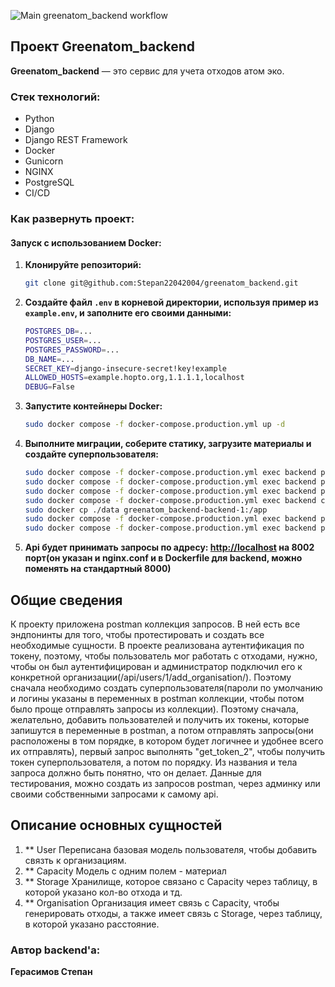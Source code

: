 ![Main greenatom_backend workflow](https://github.com/Stepan22042004/greenatom_backend/actions/workflows/main.yml/badge.svg)
## Проект **Greenatom_backend**

**Greenatom_backend** — это сервис для учета отходов атом эко.

### Стек технологий:
- Python
- Django
- Django REST Framework
- Docker
- Gunicorn
- NGINX
- PostgreSQL
- CI/CD

### Как развернуть проект:

#### Запуск с использованием Docker:

1. **Клонируйте репозиторий:**
   ```bash
   git clone git@github.com:Stepan22042004/greenatom_backend.git
   ```

2. **Создайте файл `.env` в корневой директории, используя пример из `example.env`, и заполните его своими данными:**
   ```bash
   POSTGRES_DB=...
   POSTGRES_USER=...
   POSTGRES_PASSWORD=...
   DB_NAME=...
   SECRET_KEY=django-insecure-secret!key!example
   ALLOWED_HOSTS=example.hopto.org,1.1.1.1,localhost
   DEBUG=False
   ```

3. **Запустите контейнеры Docker:**
   ```bash
   sudo docker compose -f docker-compose.production.yml up -d
   ```

4. **Выполните миграции, соберите статику, загрузите материалы и создайте суперпользователя:**
   ```bash
   sudo docker compose -f docker-compose.production.yml exec backend python manage.py makemigrations organisations
   sudo docker compose -f docker-compose.production.yml exec backend python manage.py migrate
   sudo docker compose -f docker-compose.production.yml exec backend python manage.py collectstatic --noinput
   sudo docker compose -f docker-compose.production.yml exec backend cp -r /app/collected_static/. /backend_static/static/
   sudo docker cp ./data greenatom_backend-backend-1:/app
   sudo docker compose -f docker-compose.production.yml exec backend python manage.py load_materials
   sudo docker compose -f docker-compose.production.yml exec backend python manage.py createsuperuser
   ```

5. **Api будет принимать запросы по адресу: [http://localhost](http://localhost) на 8002 порт(он указан и nginx.conf и в Dockerfile для backend, можно поменять на стандартный 8000)**



## Общие сведения

К проекту приложена postman коллекция запросов. В ней есть все эндпонинты для того, чтобы протестировать и создать все необходимые сущности.
В проекте реализована аутентификация по токену, поэтому, чтобы пользователь мог работать с отходами, нужно, чтобы он был аутентифицирован и администратор подключил его к конкретной организации(/api/users/1/add_organisation/). Поэтому сначала необходимо создать суперпользователя(пароли по умолчанию и логины указаны в переменных в postman коллекции, чтобы потом было проще отправлять запросы из коллекции). Поэтому сначала, желательно, добавить пользователей и получить их токены, которые запишутся в переменные в postman, а потом отправлять запросы(они расположены в том порядке, в котором будет логичнее и удобнее всего их отправлять), первый запрос выполнять "get_token_2", чтобы получить токен суперпользователя, а потом по порядку. Из названия и тела запроса должно быть понятно, что он делает. Данные для тестирования, можно создать из запросов postman, через админку или своими собственными запросами к самому api.


## Описание основных сущностей

1. ** User
   Переписана базовая модель пользователя, чтобы добавить связть к организациям.
2. ** Capacity
   Модель с одним полем - материал
3. ** Storage
  Хранилище, которое связано с Capacity через таблицу, в которой указано кол-во отхода и тд.
4. ** Organisation
   Организация имеет связь с Capacity, чтобы генерировать отходы, а также имеет связь с Storage, через таблицу, в которой указано расстояние.
   

### Автор backend'а:
**Герасимов Степан**
